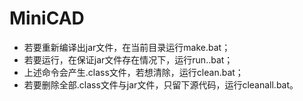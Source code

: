 # MiniCAD
- 若要重新编译出jar文件，在当前目录运行make.bat；
- 若要运行，在保证jar文件存在情况下，运行run..bat；
- 上述命令会产生.class文件，若想清除，运行clean.bat；
- 若要删除全部.class文件与jar文件，只留下源代码，运行cleanall.bat。